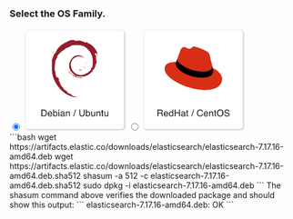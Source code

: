 
### Select the OS Family. 
<label>
  <input type="radio" id="Debian" name="osFamily" onChange="selectOS()" checked=true />
  <img src="/get_started/debian.png" class="skip-lightbox" width="180px">
</label>
<label>
  <input type="radio" id="RedHat" name="osFamily" onChange="selectOS()" />
  <img src="/get_started/red_hat.png" class="skip-lightbox" width="180px">
</label>

<div id="DebianDiv" class="os">
    ```bash
    wget https://artifacts.elastic.co/downloads/elasticsearch/elasticsearch-7.17.16-amd64.deb
    wget https://artifacts.elastic.co/downloads/elasticsearch/elasticsearch-7.17.16-amd64.deb.sha512
    shasum -a 512 -c elasticsearch-7.17.16-amd64.deb.sha512
    sudo dpkg -i elasticsearch-7.17.16-amd64.deb
    ```
    The shasum command above verifies the downloaded package and should show this output:
    ```
    elasticsearch-7.17.16-amd64.deb: OK
    ```
</div>

<div id="RedHatDiv" class="os" style="display:none">
    ```bash
    wget https://artifacts.elastic.co/downloads/elasticsearch/elasticsearch-7.17.16-x86_64.rpm
    wget https://artifacts.elastic.co/downloads/elasticsearch/elasticsearch-7.17.16-x86_64.rpm.sha512
    sha512sum -c elasticsearch-7.17.16-x86_64.rpm.sha512
    sudo rpm -i elasticsearch-7.17.16-x86_64.rpm
    ```
    The sha512sum command above verifies the downloaded package and should show this output:
    ```
    elasticsearch-7.17.16-x86_64.rpm: OK
    ```
</div>